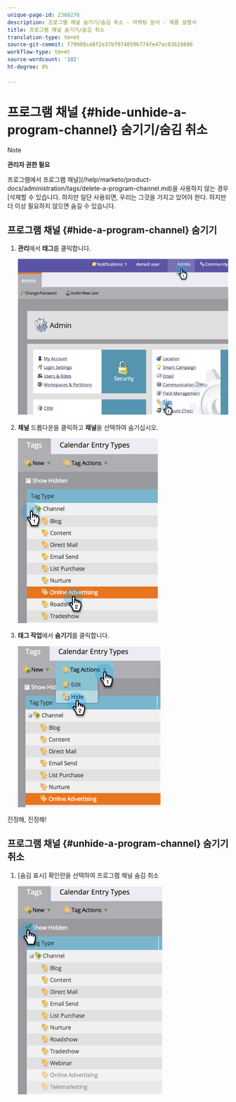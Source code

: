 ```yaml
---
unique-page-id: 2360276
description: 프로그램 채널 숨기기/숨김 취소 - 마케팅 문서 - 제품 설명서
title: 프로그램 채널 숨기기/숨김 취소
translation-type: tm+mt
source-git-commit: f79909ce8f2e37bf0748596774fe47ac03618696
workflow-type: tm+mt
source-wordcount: '102'
ht-degree: 0%

---
```



# 프로그램 채널 {#hide-unhide-a-program-channel} 숨기기/숨김 취소

>[!NOTE]
>
>**관리자 권한 필요**

프로그램에서 프로그램 채널](/help/marketo/product-docs/administration/tags/delete-a-program-channel.md)을 사용하지 않는 경우 [삭제할 수 있습니다.  하지만 일단 사용되면, 우리는 그것을 가지고 있어야 한다.  하지만 더 이상 필요하지 않으면 숨길 수 있습니다.

## 프로그램 채널 {#hide-a-program-channel} 숨기기

1. **관리**&#x200B;에서 **태그**&#x200B;를 클릭합니다.

   ![](assets/image2014-9-24-15-3a45-3a7.png)

1. **채널** 드롭다운을 클릭하고 **채널**&#x200B;을 선택하여 숨기십시오.

   ![](assets/image2014-9-24-15-3a45-3a41.png)

1. **태그 작업**&#x200B;에서 **숨기기**&#x200B;를 클릭합니다.

   ![](assets/image2014-9-24-15-3a46-3a22.png)

진정해, 진정해!

## 프로그램 채널 {#unhide-a-program-channel} 숨기기 취소

1. [숨김 표시] 확인란을 선택하여 프로그램 채널 숨김 취소

   ![](assets/image2014-9-24-15-3a47-3a24.png)

